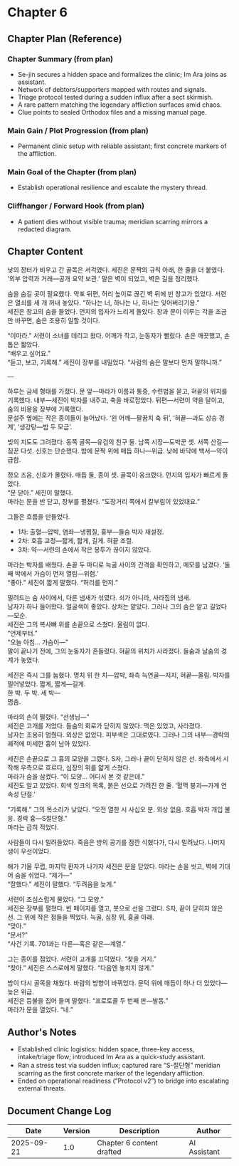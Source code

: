 # Chapter 6

## Chapter Plan (Reference)

### Chapter Summary (from plan)
- Se-jin secures a hidden space and formalizes the clinic; Im Ara joins as assistant.
- Network of debtors/supporters mapped with routes and signals.
- Triage protocol tested during a sudden influx after a sect skirmish.
- A rare pattern matching the legendary affliction surfaces amid chaos.
- Clue points to sealed Orthodox files and a missing manual page.

### Main Gain / Plot Progression (from plan)
- Permanent clinic setup with reliable assistant; first concrete markers of the affliction.

### Main Goal of the Chapter (from plan)
- Establish operational resilience and escalate the mystery thread.

### Cliffhanger / Forward Hook (from plan)
- A patient dies without visible trauma; meridian scarring mirrors a redacted diagram.

## Chapter Content

낮의 장터가 비우고 간 골목은 서걱였다. 세진은 문짝의 규칙 아래, 한 줄을 더 붙였다. ‘외부 압력과 거래—공개 요약 보관.’ 말은 벽이 되었고, 벽은 길을 정리했다.  

숨을 숨길 곳이 필요했다. 약포 뒤편, 허리 높이로 끊긴 벽 뒤에 빈 창고가 있었다. 서련은 열쇠를 세 개 꺼내 놓았다. “하나는 너, 하나는 나, 하나는 잊어버리기용.”  
세진은 창고의 숨을 들었다. 먼지의 입자가 느리게 돌았다. 창과 문이 이루는 각을 조금만 바꾸면, 숨은 조용히 일할 것이다.  

“이마라.” 서련이 소녀를 데리고 왔다. 어깨가 작고, 눈동자가 빨랐다. 손은 깨끗했고, 손톱은 짧았다.  
“배우고 싶어요.”  
“듣고, 보고, 기록해.” 세진이 장부를 내밀었다. “사람의 숨은 말보다 먼저 말하니까.”  

—

하루는 금세 형태를 가졌다. 문 앞—마라가 이름과 통증, 수련법을 묻고, 혀끝의 위치를 기록했다. 내부—세진이 박자를 내주고, 축을 바로잡았다. 뒤편—서련이 약을 달이고, 숨의 비용을 장부에 기록했다.  
문설주 옆에는 작은 종이들이 늘어났다. ‘왼 어깨—팔꿈치 축 뒤’, ‘혀끝—과도 상승 경계’, ‘생강탕—밤 두 모금’.  

빚의 지도도 그려졌다. 동쪽 골목—유검의 친구 둘. 남쪽 시장—도박꾼 셋. 서쪽 산길—짐꾼 다섯. 신호는 단순했다. 밤에 문짝 위에 매듭 하나—위급. 낮에 바닥에 백서—약이 급함.  

정오 즈음, 신호가 몰렸다. 매듭 둘, 종이 셋. 골목이 웅크렸다. 먼지의 입자가 빠르게 돌았다.  
“문 닫아.” 세진이 말했다.  
마라는 문을 반 닫고, 장부를 펼쳤다. “도장거리 쪽에서 칼부림이 있었대요.”  

그들은 흐름을 만들었다.  
- 1차: 출혈—압박, 염좌—냉찜질, 흉부—들숨 박자 재설정.  
- 2차: 호흡 교정—짧게, 짧게, 길게. 혀끝 조절.  
- 3차: 약—서련의 손에서 작은 봉투가 끊이지 않았다.  

마라는 박자를 배웠다. 손끝 두 마디로 늑골 사이의 간격을 확인하고, 메모를 남겼다. ‘둘째 박에서 가슴이 먼저 열림—위험.’  
“좋아.” 세진이 짧게 말했다. “허리를 먼저.”  

밀려드는 숨 사이에서, 다른 냄새가 섞였다. 쇠가 아니라, 사라짐의 냄새.  
남자가 하나 들어왔다. 얼굴색이 좋았다. 상처는 얕았다. 그러나 그의 숨은 얕고 길었다—모순.  
세진은 그의 복사뼈 위를 손끝으로 스쳤다. 울림이 없다.  
“언제부터.”  
“오늘 아침… 가슴이—”  
말이 끝나기 전에, 그의 눈동자가 흔들렸다. 혀끝의 위치가 사라졌다. 들숨과 날숨의 경계가 놓였다.  

세진은 즉시 그를 눕혔다. 명치 위 한 치—압박, 좌측 늑연골—지지, 혀끝—올림. 박자를 밀어넣었다. 짧게, 짧게—길게.  
한 박. 두 박. 세 박—  
멈춤.  

마라의 손이 떨렸다. “선생님—”  
세진은 고개를 저었다. 들숨의 회로가 닫히지 않았다. 맥은 있었고, 사라졌다.  
남자는 조용히 멈췄다. 외상은 없었다. 피부색은 그대로였다. 그러나 그의 내부—경락의 궤적에 미세한 흉이 남아 있었다.  

세진은 손끝으로 그 흉의 모양을 그렸다. S자, 그러나 끝이 닫히지 않은 선. 좌측에서 시작해 우측으로 흐르다, 심장의 위를 얇게 스쳤다.  
마라가 숨을 삼켰다. “이 모양… 어디서 본 것 같은데.”  
세진도 알고 있었다. 회색 잉크의 목록, 붉은 선으로 가려진 한 줄. ‘혈맥 붕괴—가계 연속성 단절.’  

“기록해.” 그의 목소리가 낮았다. “오전 열한 시 사십오 분. 외상 없음. 호흡 박자 개입 불응. 경락 흉—S절단형.”  
마라는 급히 적었다.  

사람들이 다시 밀려들었다. 죽음은 방의 공기를 잠깐 식혔다가, 다시 밀려났다. 나머지 생이 우선이었다.  

해가 기울 무렵, 마지막 환자가 나가자 세진은 문을 닫았다. 마라는 손을 씻고, 벽에 기대어 숨을 쉬었다. “제가—”  
“잘했다.” 세진이 말했다. “두려움을 늦게.”  

서련이 조심스럽게 물었다. “그 모양.”  
세진은 장부를 펼쳤다. 빈 페이지를 열고, 붓으로 선을 그렸다. S자, 끝이 닫히지 않은 선. 그 위에 작은 점들을 찍었다. 늑골, 심장 위, 흉골 아래.  
“맞아.”  
“문서?”  
“사건 기록. 701과는 다른—혹은 같은—계열.”  

그는 종이를 접었다. 서련이 고개를 끄덕였다. “찾을 거지.”  
“찾아.” 세진은 스스로에게 말했다. “다음엔 놓치지 않게.”  

밤이 다시 골목을 채웠다. 바람의 방향이 바뀌었다. 문턱 위에 매듭이 하나 더 있었다—늦은 위급.  
세진은 등불을 집어 들며 말했다. “프로토콜 두 번째 판—발동.”  
마라가 문을 열었다. “네.”  

## Author's Notes
- Established clinic logistics: hidden space, three-key access, intake/triage flow; introduced Im Ara as a quick-study assistant.
- Ran a stress test via sudden influx; captured rare “S-절단형” meridian scarring as the first concrete marker of the legendary affliction.
- Ended on operational readiness (“Protocol v2”) to bridge into escalating external threats.

## Document Change Log
| Date       | Version | Description                          | Author       |
|------------|---------|--------------------------------------|--------------|
| 2025-09-21 | 1.0     | Chapter 6 content drafted            | AI Assistant |

